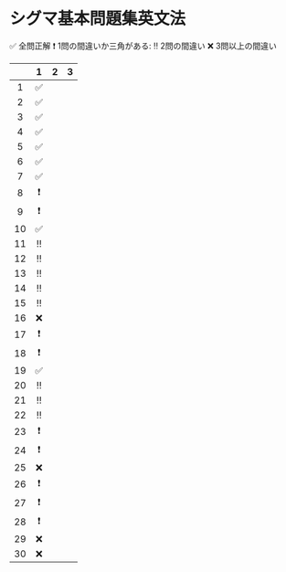 # シグマ基本問題集英文法

:white_check_mark: 全問正解
:heavy_exclamation_mark: 1問の間違いか三角がある:
:bangbang: 2問の間違い
:x: 3問以上の間違い

|  | 1 | 2 | 3 |
|:-:|:-:|:-:|:-:|
|1 |:white_check_mark:|   |   |
|2 |:white_check_mark:|   |   |
|3 |:white_check_mark:|   |   |
|4 |:white_check_mark:|   |   |
|5 |:white_check_mark:|   |   |
|6 |:white_check_mark:|   |   |
|7 |:white_check_mark:|   |   |
|8 |:heavy_exclamation_mark:|   |   |
|9 |:heavy_exclamation_mark:|   |   |
|10|:white_check_mark:|   |   |
|11|:bangbang:|   |   |
|12|:bangbang:|   |   |
|13|:bangbang:|   |   |
|14|:bangbang:|   |   |
|15|:bangbang:|   |   |
|16|:x:|   |   |
|17|:heavy_exclamation_mark:|   |   |
|18|:heavy_exclamation_mark:|   |   |
|19|:white_check_mark:|   |   |
|20|:bangbang:|   |   |
|21|:bangbang:|   |   |
|22|:bangbang:|   |   |
|23|:heavy_exclamation_mark:|   |   |
|24|:heavy_exclamation_mark:|   |   |
|25|:x:|   |   |
|26|:heavy_exclamation_mark:|   |   |
|27|:heavy_exclamation_mark:|   |   |
|28|:heavy_exclamation_mark:|   |   |
|29|:x:|   |   |
|30|:x:|   |   |
